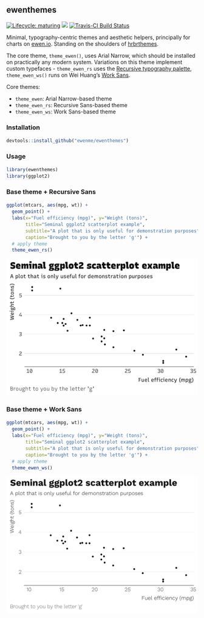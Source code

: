 
## ewenthemes

[![Lifecycle:
maturing](https://img.shields.io/badge/lifecycle-maturing-blue.svg)](https://www.tidyverse.org/lifecycle/#maturing)
[![](http://www.r-pkg.org/badges/version/ewenthemes)](http://www.r-pkg.org/pkg/ewenthemes)
[![Travis-CI Build
Status](https://travis-ci.org/ewenme/ewenthemes.svg?branch=master)](https://travis-ci.org/ewenme/ewenthemes)

Minimal, typography-centric themes and aesthetic helpers, principally
for charts on [ewen.io](https://ewen.io). Standing on the shoulders of
[hrbrthemes](https://github.com/hrbrmstr/hrbrthemes).

The core theme, `theme_ewen()`, uses Arial Narrow, which should be
installed on practically any modern system. Variations on this theme
implement custom typefaces - `theme_ewen_rs` uses the [Recursive
typography palette](https://www.recursive.design/), `theme_ewen_ws()`
runs on Wei Huang’s [Work
Sans](https://github.com/weiweihuanghuang/Work-Sans).

Core themes:

  - `theme_ewen`: Arial Narrow-based theme
  - `theme_ewen_rs`: Recursive Sans-based theme
  - `theme_ewen_ws`: Work Sans-based theme

### Installation

``` r
devtools::install_github("ewenme/ewenthemes")
```

### Usage

``` r
library(ewenthemes)
library(ggplot2)
```

### Base theme + Recursive Sans

``` r
ggplot(mtcars, aes(mpg, wt)) +
  geom_point() +
  labs(x="Fuel efficiency (mpg)", y="Weight (tons)",
       title="Seminal ggplot2 scatterplot example",
       subtitle="A plot that is only useful for demonstration purposes",
       caption="Brought to you by the letter 'g'") + 
  # apply theme
  theme_ewen_rs()
```

<img src="man/figures/README-unnamed-chunk-5-1.png" width="672" />

### Base theme + Work Sans

``` r
ggplot(mtcars, aes(mpg, wt)) +
  geom_point() +
  labs(x="Fuel efficiency (mpg)", y="Weight (tons)",
       title="Seminal ggplot2 scatterplot example",
       subtitle="A plot that is only useful for demonstration purposes",
       caption="Brought to you by the letter 'g'") + 
  # apply theme
  theme_ewen_ws()
```

<img src="man/figures/README-unnamed-chunk-6-1.png" width="672" />
